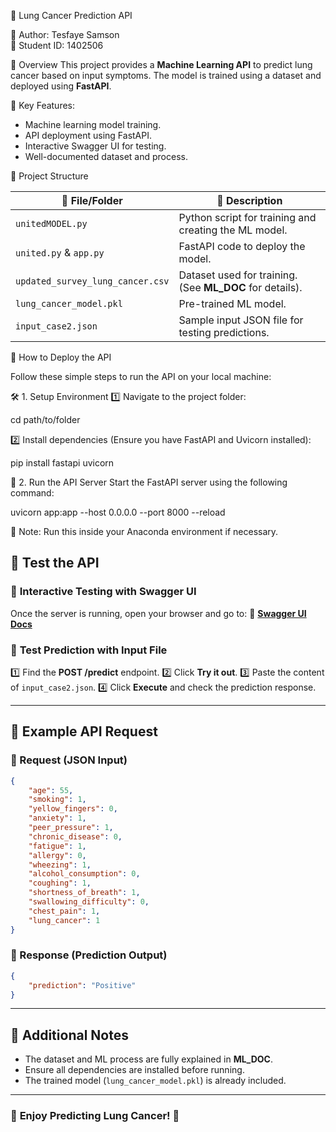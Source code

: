 🚀 Lung Cancer Prediction API

📌 Author: Tesfaye Samson  
📌 Student ID: 1402506  


📖 Overview
This project provides a **Machine Learning API** to predict lung cancer based on input symptoms. The model is trained using a dataset and deployed using **FastAPI**.

🔹 Key Features:
- Machine learning model training.
- API deployment using FastAPI.
- Interactive Swagger UI for testing.
- Well-documented dataset and process.


 📂 Project Structure

| 📁 File/Folder | 📌 Description |
|--------------|-------------|
| `unitedMODEL.py` | Python script for training and creating the ML model. |
| `united.py` & `app.py` | FastAPI code to deploy the model. |
| `updated_survey_lung_cancer.csv` | Dataset used for training. (See **ML_DOC** for details). |
| `lung_cancer_model.pkl` | Pre-trained ML model. |
| `input_case2.json` | Sample input JSON file for testing predictions. |


🚀 How to Deploy the API

Follow these simple steps to run the API on your local machine:

🛠 1. Setup Environment
1️⃣ Navigate to the project folder:

cd path/to/folder

2️⃣ Install dependencies (Ensure you have FastAPI and Uvicorn installed):

pip install fastapi uvicorn

 🚀 2. Run the API Server
Start the FastAPI server using the following command:

uvicorn app:app --host 0.0.0.0 --port 8000 --reload


📌 Note: Run this inside your Anaconda environment if necessary.



## 🎯 Test the API

### 🔎 **Interactive Testing with Swagger UI**
Once the server is running, open your browser and go to:
📌 **[Swagger UI Docs](http://127.0.0.1:8000/docs)**

### 📝 **Test Prediction with Input File**
1️⃣ Find the **POST /predict** endpoint.
2️⃣ Click **Try it out**.
3️⃣ Paste the content of `input_case2.json`.
4️⃣ Click **Execute** and check the prediction response.

---

## 🎯 Example API Request
### 🔹 Request (JSON Input)
```json
{
    "age": 55,
    "smoking": 1,
    "yellow_fingers": 0,
    "anxiety": 1,
    "peer_pressure": 1,
    "chronic_disease": 0,
    "fatigue": 1,
    "allergy": 0,
    "wheezing": 1,
    "alcohol_consumption": 0,
    "coughing": 1,
    "shortness_of_breath": 1,
    "swallowing_difficulty": 0,
    "chest_pain": 1,
    "lung_cancer": 1  
}

```
### 🔹 Response (Prediction Output)
```json
{
    "prediction": "Positive"
}
```

---

## 📌 Additional Notes
- The dataset and ML process are fully explained in **ML_DOC**.
- Ensure all dependencies are installed before running.
- The trained model (`lung_cancer_model.pkl`) is already included.

---

### 🎉 **Enjoy Predicting Lung Cancer!** 🚀


